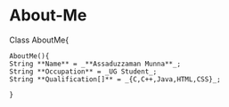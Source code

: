 # **About-Me**
Class AboutMe{

    AboutMe(){
    String **Name** = _**Assaduzzaman Munna**_;
    String **Occupation** = _UG Student_;
    String **Qualification[]** = _{C,C++,Java,HTML,CSS}_;
    
    }
